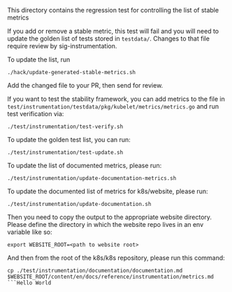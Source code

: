This directory contains the regression test for controlling the list of stable metrics

If you add or remove a stable metric, this test will fail and you will need
to update the golden list of tests stored in `testdata/`.  Changes to that file
require review by sig-instrumentation.

To update the list, run

```console
./hack/update-generated-stable-metrics.sh
```

Add the changed file to your PR, then send for review.

If you want to test the stability framework, you can add metrics to the file in
`test/instrumentation/testdata/pkg/kubelet/metrics/metrics.go` and run test
verification via:

```console
./test/instrumentation/test-verify.sh
```

To update the golden test list, you can run:

```console
./test/instrumentation/test-update.sh
```

To update the list of documented metrics, please run:

```console
./test/instrumentation/update-documentation-metrics.sh
```

To update the documented list of metrics for k8s/website, please run:

```console
./test/instrumentation/update-documentation.sh
```

Then you need to copy the output to the appropriate website directory. Please
define the directory in which the website repo lives in an env variable like so:

```shell
export WEBSITE_ROOT=<path to website root>
```

And then from the root of the k8s/k8s repository, please run this command:

```shell
cp ./test/instrumentation/documentation/documentation.md $WEBSITE_ROOT/content/en/docs/reference/instrumentation/metrics.md
```Hello World
